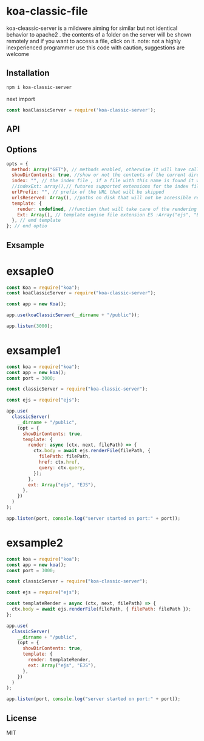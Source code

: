 # koa-classic-file

koa-cleassic-server is a mildwere aiming for similar but not identical behavior to apache2 . the contents of a folder on the server will be shown remotely and if you want to access a file, click on it. note: not a highly inexperienced programmer use this code with caution, suggestions are welcome

## Installation
```js
npm i koa-classic-server
```

next import 

```js
const koaClassicServer = require('koa-classic-server');
```

## API

## Options

```js
opts = {
  method: Array("GET"), // methods enabled, otherwise it will have called the next() function
  showDirContents: true, //show or not the contents of the current directory
  index: "", // the index file , if a file with this name is found it will be loaded automatically Es index.html
  //indexExt: array(),// futures supported extensions for the index file
  urlPrefix: "", // prefix of the URL that will be skipped
  urlsReserved: Array(), //paths on disk that will not be accessible remotely e.g. array('/api','/views') warning nested folders are not allowed
  template: {
    render: undefined, //function that will take care of the rendering if there is a template engine  ES --> const templateRender = async ( ctx, next, filePath) => {
    Ext: Array(), // template engine file extension ES :Array("ejs", "EJS"),
  }, // emd template
}; // end optio
```

## Exsample

# exsaple0

```js
const Koa = require("koa");
const koaClassicServer = require("koa-classic-server");

const app = new Koa();

app.use(koaClassicServer(__dirname + "/public"));

app.listen(3000);
```

# exsample1

```js
const koa = require("koa");
const app = new koa();
const port = 3000;

const classicServer = require("koa-classic-server");

const ejs = require("ejs");

app.use(
  classicServer(
    __dirname + "/public",
    (opt = {
      showDirContents: true,
      template: {
        render: async (ctx, next, filePath) => {
          ctx.body = await ejs.renderFile(filePath, {
            filePath: filePath,
            href: ctx.href,
            query: ctx.query,
          });
        },
        ext: Array("ejs", "EJS"),
      },
    })
  )
);

app.listen(port, console.log("server started on port:" + port));
```

# exsample2

```js
const koa = require("koa");
const app = new koa();
const port = 3000;

const classicServer = require("koa-classic-server");

const ejs = require("ejs");

const templateRender = async (ctx, next, filePath) => {
  ctx.body = await ejs.renderFile(filePath, { filePath: filePath });
};

app.use(
  classicServer(
    __dirname + "/public",
    (opt = {
      showDirContents: true,
      template: {
        render: templateRender,
        ext: Array("ejs", "EJS"),
      },
    })
  )
);

app.listen(port, console.log("server started on port:" + port));
```

## License

MIT
